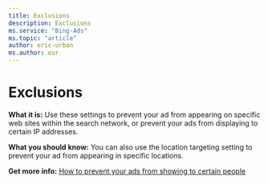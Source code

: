 ```yaml
---
title: Exclusions
description: Exclusions
ms.service: "Bing-Ads"
ms.topic: "article"
author: eric-urban
ms.author: eur
---
```


# Exclusions

**What it is:** Use these settings to prevent your ad from appearing on specific web sites within the search network, or prevent your ads from displaying to certain IP addresses.

**What you should know:** You can also use the location targeting setting to prevent your ad from appearing in specific locations.

**Get more info:**     [How to prevent your ads from showing to certain people](../hlp_BA_PROC_AddExclusions.md)


